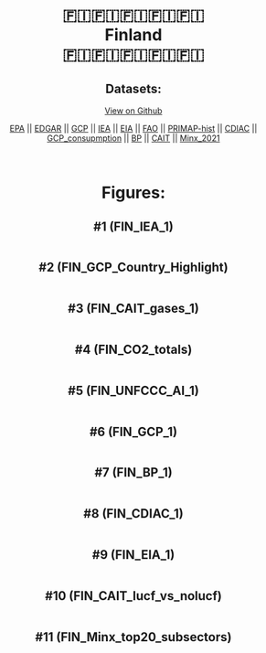 
<center>
<h1 align="center">
🇫🇮🇫🇮🇫🇮🇫🇮🇫🇮
<br>
Finland
<br>
🇫🇮🇫🇮🇫🇮🇫🇮🇫🇮
</h1>
<h2>Datasets:</h2>
<p><a href="https://github.com/dquintani/GreenhouseData/tree/master/country_data/FIN_Finland/data">View on Github</a>
<br></p><p><a href="data/FIN_EPA.csv">EPA</a> || <a href="data/FIN_EDGAR.csv">EDGAR</a> || <a href="data/FIN_GCP.csv">GCP</a> || <a href="data/FIN_IEA.csv">IEA</a> || <a href="data/FIN_EIA.csv">EIA</a> || <a href="data/FIN_FAO.csv">FAO</a> || <a href="data/FIN_PRIMAP-hist.csv">PRIMAP-hist</a> || <a href="data/FIN_CDIAC.csv">CDIAC</a> || <a href="data/FIN_GCP_consupmption.csv">GCP_consupmption</a> || <a href="data/FIN_BP.csv">BP</a> || <a href="data/FIN_CAIT.csv">CAIT</a> || <a href="data/FIN_Minx_2021.csv">Minx_2021</a></p><p><br></p>
<h1>Figures:</h1><h2>#1 (FIN_IEA_1)</h2>
<p><img alt="" src="figures/FIN_IEA_1.png" /></p><h2>#2 (FIN_GCP_Country_Highlight)</h2>
<p><img alt="" src="figures/FIN_GCP_Country_Highlight.png" /></p><h2>#3 (FIN_CAIT_gases_1)</h2>
<p><img alt="" src="figures/FIN_CAIT_gases_1.png" /></p><h2>#4 (FIN_CO2_totals)</h2>
<p><img alt="" src="figures/FIN_CO2_totals.png" /></p><h2>#5 (FIN_UNFCCC_AI_1)</h2>
<p><img alt="" src="figures/FIN_UNFCCC_AI_1.png" /></p><h2>#6 (FIN_GCP_1)</h2>
<p><img alt="" src="figures/FIN_GCP_1.png" /></p><h2>#7 (FIN_BP_1)</h2>
<p><img alt="" src="figures/FIN_BP_1.png" /></p><h2>#8 (FIN_CDIAC_1)</h2>
<p><img alt="" src="figures/FIN_CDIAC_1.png" /></p><h2>#9 (FIN_EIA_1)</h2>
<p><img alt="" src="figures/FIN_EIA_1.png" /></p><h2>#10 (FIN_CAIT_lucf_vs_nolucf)</h2>
<p><img alt="" src="figures/FIN_CAIT_lucf_vs_nolucf.png" /></p><h2>#11 (FIN_Minx_top20_subsectors)</h2>
<p><img alt="" src="figures/FIN_Minx_top20_subsectors.png" /></p>